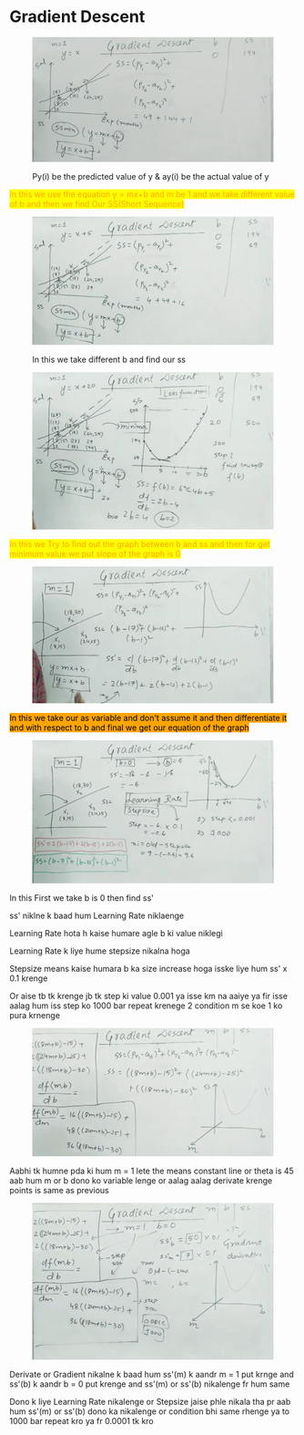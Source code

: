# Gradient Descent



<figure><img src=".gitbook/assets/Screenshot 2024-11-16 100848.png" alt=""><figcaption><p>Py(i) be the predicted value of y &#x26; ay(i) be the actual  value of y</p></figcaption></figure>

<mark style="color:orange;">In this we use the equation y = mx+b and m be 1 and we take different value of b and then we find Our SS(Short Sequence)</mark>



<figure><img src=".gitbook/assets/Screenshot 2024-11-16 100949.png" alt=""><figcaption><p>In this we take different  b and find our ss </p></figcaption></figure>



<figure><img src=".gitbook/assets/Screenshot 2024-11-16 102403.png" alt=""><figcaption></figcaption></figure>

<mark style="color:orange;">In this we Try to find out the graph between b and ss and then for get minimum value we put slope of the graph is 0</mark>



<figure><img src=".gitbook/assets/Screenshot 2024-11-16 105015.png" alt=""><figcaption></figcaption></figure>



<mark style="background-color:orange;">In this we take our as variable and don't assume it and then differentiate it and with respect to b and final we get our equation of the  graph</mark>



<figure><img src=".gitbook/assets/Screenshot 2024-11-16 110506.png" alt=""><figcaption></figcaption></figure>

In this First we take b is 0 then find ss'&#x20;

ss' niklne k baad hum Learning Rate niklaenge

Learning Rate hota h kaise humare agle b ki value niklegi&#x20;

Learning Rate k liye hume stepsize nikalna hoga

Stepsize means kaise humara b ka size increase hoga isske liye hum ss' x 0.1 krenge&#x20;

Or aise tb tk krenge jb tk step ki value 0.001 ya isse km na aaiye ya fir isse aalag hum iss step ko 1000 bar repeat krenege 2 condition m se koe 1 ko pura krnenge&#x20;



<figure><img src=".gitbook/assets/Screenshot 2024-11-16 112239.png" alt=""><figcaption></figcaption></figure>

Aabhi tk humne pda ki hum m = 1 lete the means constant line or theta is 45 aab hum m or b dono ko variable lenge or aalag aalag derivate krenge points is same as previous

&#x20;&#x20;

<figure><img src=".gitbook/assets/Screenshot 2024-11-16 112538.png" alt=""><figcaption></figcaption></figure>

Derivate or  Gradient nikalne k baad hum ss'(m) k aandr m = 1 put krnge and ss'(b) k aandr b = 0 put krenge and ss'(m) or ss'(b) nikalenge fr hum same&#x20;

Dono k liye Learning Rate nikalenge or Stepsize jaise phle nikala tha pr aab hum ss'(m) or ss'(b) dono ka nikalenge or condition bhi same rhenge ya to 1000 bar repeat kro ya fr 0.0001 tk kro &#x20;

